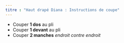 ```yaml
---
titre : "Haut drapé Diana : Instructions de coupe"
---
```


- Couper **1 dos** au pli
- Couper **1 devant** au pli
- Couper **2 manches** _endroit contre endroit_
